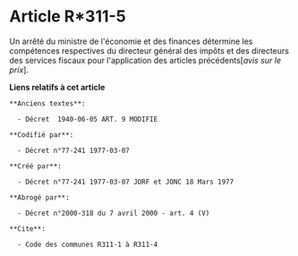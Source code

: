 # Article R*311-5

Un arrêté du ministre de l'économie et des finances détermine les compétences respectives du directeur général des impôts et
des directeurs des services fiscaux pour l'application des articles précédents[*avis sur le prix*].

**Liens relatifs à cet article**

	**Anciens textes**:

	  - Décret  1940-06-05 ART. 9 MODIFIE

	**Codifié par**:

	  - Décret n°77-241 1977-03-07

	**Créé par**:

	  - Décret n°77-241 1977-03-07 JORF et JONC 18 Mars 1977

	**Abrogé par**:

	  - Décret n°2000-318 du 7 avril 2000 - art. 4 (V)

	**Cite**:

	  - Code des communes R311-1 à R311-4
